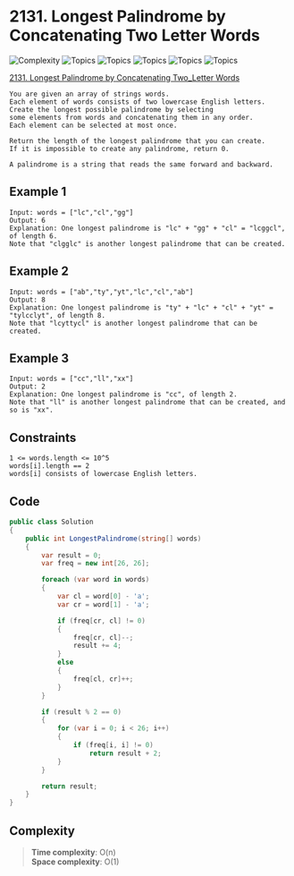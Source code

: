 # 2131. Longest Palindrome by Concatenating Two Letter Words

![Complexity](https://img.shields.io/badge/medium-yellow)
![Topics](https://img.shields.io/badge/array-blue)
![Topics](https://img.shields.io/badge/hash_table-blue)
![Topics](https://img.shields.io/badge/string-blue)
![Topics](https://img.shields.io/badge/greedy-blue)
![Topics](https://img.shields.io/badge/counting-blue)

[2131. Longest Palindrome by Concatenating Two_Letter Words](https://leetcode.com/problems/longest-palindrome-by-concatenating-two-letter-words/description/?envType=daily-question&envId=2025-05-25)

```
You are given an array of strings words. 
Each element of words consists of two lowercase English letters.
Create the longest possible palindrome by selecting 
some elements from words and concatenating them in any order. 
Each element can be selected at most once.

Return the length of the longest palindrome that you can create. 
If it is impossible to create any palindrome, return 0.

A palindrome is a string that reads the same forward and backward.
```

## Example 1

```
Input: words = ["lc","cl","gg"]
Output: 6
Explanation: One longest palindrome is "lc" + "gg" + "cl" = "lcggcl", of length 6.
Note that "clgglc" is another longest palindrome that can be created.
```

## Example 2

```
Input: words = ["ab","ty","yt","lc","cl","ab"]
Output: 8
Explanation: One longest palindrome is "ty" + "lc" + "cl" + "yt" = "tylcclyt", of length 8.
Note that "lcyttycl" is another longest palindrome that can be created.
```

## Example 3

```
Input: words = ["cc","ll","xx"]
Output: 2
Explanation: One longest palindrome is "cc", of length 2.
Note that "ll" is another longest palindrome that can be created, and so is "xx".
```

## Constraints

```
1 <= words.length <= 10^5
words[i].length == 2
words[i] consists of lowercase English letters.
```

## Code

```csharp
public class Solution
{
    public int LongestPalindrome(string[] words)
    {
        var result = 0;
        var freq = new int[26, 26];

        foreach (var word in words)
        {
            var cl = word[0] - 'a';
            var cr = word[1] - 'a';

            if (freq[cr, cl] != 0)
            {
                freq[cr, cl]--;
                result += 4;
            }
            else
            {
                freq[cl, cr]++;
            }
        }

        if (result % 2 == 0)
        {
            for (var i = 0; i < 26; i++)
            {
                if (freq[i, i] != 0)
                    return result + 2;
            }
        }

        return result;
    }
}
```

## Complexity

> **Time complexity**: O(n)  
> **Space complexity**: O(1)